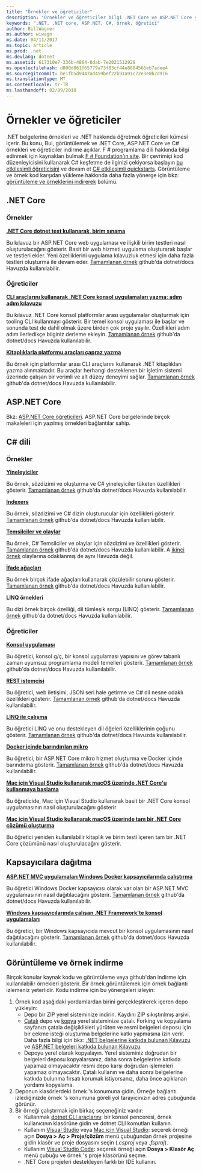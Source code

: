 ```yaml
---
title: "Örnekler ve öğreticiler"
description: "Örnekler ve öğreticiler bilgi .NET Core ve ASP.NET Core yardımcı C# dili için .NET hakkında bilgi edinin."
keywords: ".NET, .NET core, ASP.NET, C#, örnek, öğretici"
author: BillWagner
ms.author: wiwagn
ms.date: 04/11/2017
ms.topic: article
ms.prod: .net
ms.devlang: dotnet
ms.assetid: 617310e7-336b-4864-8dab-7e2021512929
ms.openlocfilehash: d800d861f65779a73f83cf44e8884566eb7adee4
ms.sourcegitcommit: be1fb5d9447ad459bef22b91a91c72e3e0b2d916
ms.translationtype: MT
ms.contentlocale: tr-TR
ms.lasthandoff: 02/09/2018
---
```

# <a name="samples-and-tutorials"></a>Örnekler ve öğreticiler

.NET belgelerine örnekleri ve .NET hakkında öğretmek öğreticileri kümesi içerir. Bu konu, Bul, görüntülemek ve .NET Core, ASP.NET Core ve C# örnekleri ve öğreticiler indirme açıklar. F # programlama dili hakkında bilgi edinmek için kaynakları bulmak [F # Foundation'ın site](http://fsharp.org/learn.html). Bir çevrimiçi kod düzenleyicisini kullanarak C# keşfetme de ilginizi çekiyorsa başlayın [bu etkileşimli öğreticisini](https://www.microsoft.com/net/learn/in-browser-tutorial/1) ve devam et [C# etkileşimli quickstarts](../csharp/quick-starts/index.md). Görüntüleme ve örnek kod karşıdan yükleme hakkında daha fazla yönerge için bkz: [görüntüleme ve örneklerini indirerek](#viewing-and-downloading-samples) bölümü.

## <a name="net-core"></a>.NET Core

### <a name="samples"></a>Örnekler

**[.NET Core dotnet test kullanarak, birim sınama](../core/testing/unit-testing-with-dotnet-test.md)**

Bu kılavuz bir ASP.NET Core web uygulaması ve ilişkili birim testleri nasıl oluşturulacağını gösterir. Basit bir web hizmeti uygulama oluşturarak başlar ve testleri ekler. Yeni özelliklerini uygulama kılavuzluk etmesi için daha fazla testleri oluşturma ile devam eder. [Tamamlanan örnek](https://github.com/dotnet/docs/tree/master/samples/core/getting-started/unit-testing-using-dotnet-test) github'da dotnet/docs Havuzda kullanılabilir.

### <a name="tutorials"></a>Öğreticiler

**[CLI araçlarını kullanarak .NET Core konsol uygulamaları yazma: adım adım kılavuzu](../core/tutorials/using-with-xplat-cli.md)**

Bu kılavuz .NET Core konsol platformlar arası uygulamalar oluşturmak için tooling CLI kullanmayı gösterir. Bir temel konsol uygulaması ile başlar ve sonunda test de dahil olmak üzere birden çok proje yayılır. Özellikleri adım adım ilerledikçe bilginiz derleme ekleyin. [Tamamlanan örnek](https://github.com/dotnet/docs/tree/master/samples/core/console-apps) github'da dotnet/docs Havuzda kullanılabilir.

**[Kitaplıklarla platformu araçları çapraz yazma](../core/tutorials/libraries.md)**

Bu örnek için platformlar arası CLI araçlarını kullanarak .NET kitaplıkları yazma alınmaktadır. Bu araçlar herhangi desteklenen bir işletim sistemi üzerinde çalışan bir verimli ve alt düzey deneyimi sağlar. [Tamamlanan örnek](https://github.com/dotnet/docs/tree/master/samples/framework/libraries/frameworks-library) github'da dotnet/docs Havuzda kullanılabilir.

## <a name="aspnet-core"></a>ASP.NET Core

Bkz: [ASP.NET Core öğreticileri](/aspnet/core/tutorials/). ASP.NET Core belgelerinde birçok makaleleri için yazılmış örnekleri bağlantılar sahip.

## <a name="c-language"></a>C# dili

### <a name="samples"></a>Örnekler

**[Yineleyiciler](../csharp/iterators.md)**

Bu örnek, sözdizimi ve oluşturma ve C# yineleyiciler tüketen özellikleri gösterir. [Tamamlanan örnek](https://github.com/dotnet/docs/tree/master/samples/csharp/iterators) github'da dotnet/docs Havuzda kullanılabilir.

**[Indexers](../csharp/indexers.md)**

Bu örnek, sözdizimi ve C# dizin oluşturucular için özellikleri gösterir. [Tamamlanan örnek](https://github.com/dotnet/docs/tree/master/samples/csharp/indexers) github'da dotnet/docs Havuzda kullanılabilir.

**[Temsilciler ve olaylar](../csharp/delegates-events.md)**

Bu örnek, C# Temsilciler ve olaylar için sözdizimi ve özellikleri gösterir. [Tamamlanan örnek](https://github.com/dotnet/docs/tree/master/samples/csharp/delegates-and-events) github'da dotnet/docs Havuzda kullanılabilir. A [ikinci örnek](https://github.com/dotnet/docs/tree/master/samples/csharp/events) olaylarına odaklanmış de aynı Havuzda değil.

**[İfade ağaçları](../csharp/expression-trees.md)**

Bu örnek birçok ifade ağaçları kullanarak çözülebilir sorunu gösterir. [Tamamlanan örnek](https://github.com/dotnet/docs/tree/master/samples/csharp/expression-trees) github'da dotnet/docs Havuzda kullanılabilir.

**LINQ örnekleri**

Bu dizi örnek birçok özelliği, dil tümleşik sorgu (LINQ) gösterir. [Tamamlanan örnek](https://github.com/dotnet/docs/tree/master/samples/core/linq/csharp) github'da dotnet/docs Havuzda kullanılabilir.

### <a name="tutorials"></a>Öğreticiler

**[Konsol uygulaması](../csharp/tutorials/console-teleprompter.md)**

Bu öğretici, konsol g/ç, bir konsol uygulaması yapısını ve görev tabanlı zaman uyumsuz programlama modeli temelleri gösterir. [Tamamlanan örnek](https://github.com/dotnet/docs/tree/master/samples/csharp/getting-started/console-teleprompter) github'da dotnet/docs Havuzda kullanılabilir.

**[REST istemcisi](../csharp/tutorials/console-webapiclient.md)**

Bu öğretici, web iletişimi, JSON seri hale getirme ve C# dil nesne odaklı özellikleri gösterir. [Tamamlanan örnek](https://github.com/dotnet/docs/tree/master/samples/csharp/getting-started/console-webapiclient) github'da dotnet/docs Havuzda kullanılabilir.

**[LINQ ile çalışma](../csharp/tutorials/working-with-linq.md)**

Bu öğretici LINQ ve onu destekleyen dil öğeleri özelliklerinin çoğunu gösterir. [Tamamlanan örnek](https://github.com/dotnet/docs/tree/master/samples/csharp/getting-started/console-linq) github'da dotnet/docs Havuzda kullanılabilir.

**[Docker içinde barındırılan mikro](../csharp/tutorials/microservices.md)**

Bu öğretici, bir ASP.NET Core mikro hizmet oluşturma ve Docker içinde barındırma gösterir. [Tamamlanan örnek](https://github.com/dotnet/docs/tree/master/samples/csharp/getting-started/WeatherMicroservice) github'da dotnet/docs Havuzda kullanılabilir.

**[Mac için Visual Studio kullanarak macOS üzerinde .NET Core'u kullanmaya başlama](../core/tutorials/using-on-mac-vs.md)**

Bu öğreticide, Mac için Visual Studio kullanarak basit bir .NET Core konsol uygulamasının nasıl oluşturulacağını gösterir

**[Mac için Visual Studio kullanarak macOS üzerinde tam bir .NET Core çözümü oluşturma](../core/tutorials/using-on-mac-vs-full-solution.md)**

Bu öğretici yeniden kullanılabilir kitaplık ve birim testi içeren tam bir .NET Core çözümünü nasıl oluşturulacağını gösterir.

## <a name="deploying-to-containers"></a>Kapsayıcılara dağıtma

**[ASP.NET MVC uygulamaları Windows Docker kapsayıcılarında çalıştırma](../framework/docker/aspnetmvc.md)**

Bu öğretici Windows Docker kapsayıcısı olarak var olan bir ASP.NET MVC uygulamasının nasıl dağıtılacağını gösterir. [Tamamlanan örnek](https://github.com/dotnet/docs/tree/master/samples/framework/docker/MVCRandomAnswerGenerator) github'da dotnet/docs Havuzda kullanılabilir.

**[Windows kapsayıcılarında çalışan .NET Framework'te konsol uygulamaları](../framework/docker/console.md)**

Bu öğretici, bir Windows kapsayıcıda mevcut bir konsol uygulamasının nasıl dağıtılacağını gösterir. [Tamamlanan örnek](https://github.com/dotnet/docs/tree/master/samples/framework/docker/ConsoleRandomAnswerGenerator) github'da dotnet/docs Havuzda kullanılabilir.

## <a name="viewing-and-downloading-samples"></a>Görüntüleme ve örnek indirme

Birçok konular kaynak kodu ve görüntüleme veya github'dan indirme için kullanılabilir örnekleri gösterir. Bir örnek görüntülemek için örnek bağlantı izlemeniz yeterlidir. Kodu indirme için bu yönergeleri izleyin:

1. Örnek kod aşağıdaki yordamlardan birini gerçekleştirerek içeren depo yükleyin:
   * Depo bir ZIP yerel sisteminize indirin. Kaydını ZIP sıkıştırılmış arşivi.
   * [Çatalı](https://help.github.com/articles/fork-a-repo/) depo ve [kopya](https://help.github.com/articles/cloning-a-repository/) yerel sisteminize çatalı. Forking ve kopyalama sayfanızı çatala değişiklikleri yürüten ve resmi belgeleri deposu için bir çekme isteği oluşturma belgelerine katkı yapmasına izin verir. Daha fazla bilgi için bkz: [.NET belgelerine katkıda bulunan Kılavuzu](https://github.com/dotnet/docs/blob/master/CONTRIBUTING.md) ve [ASP.NET belgeleri katkıda bulunan Kılavuzu](https://github.com/aspnet/Docs/blob/master/CONTRIBUTING.md).
   * Depoyu yerel olarak kopyalayın. Yerel sisteminiz doğrudan bir belgeleri deposu kopyalarsanız, daha sonra belgelerine katkıda yapamaz olmayacaktır resmi depo karşı doğrudan işlemeleri yapamaz olmayacaktır. Çatalı kullanın ve daha sonra belgelerine katkıda bulunma fırsatı korumak istiyorsanız, daha önce açıklanan yordamı kopyalama.
1. Deponun klasörlerdeki örnek 's konumuna gidin. Örneğe bağlantı izlediğinizde örnek 's konumuna göreli yol tarayıcınızın adres çubuğunda görünür.
1. Bir örneği çalıştırmak için birkaç seçeneğiniz vardır:
   * Kullanmak [dotnet CLI araçlarını](../core/tools/index.md): bir konsol penceresi, örnek kullanıcının klasörüne gidin ve dotnet CLI komutları kullanın.
   * Kullanım [Visual Studio](https://www.visualstudio.com/) veya [Mac için Visual Studio](https://www.visualstudio.com/vs/visual-studio-mac/): seçerek örneği açın **Dosya > Aç > Proje/çözüm** menü çubuğundan örnek projesine gidin klasör ve proje dosyasını seçin (*.csproj* veya *.fsproj*).
   * Kullanım [Visual Studio Code](https://code.visualstudio.com/): seçerek örneği açın **Dosya > Klasör Aç** menü çubuğu ve örnek 's proje klasörünü seçme.
   * .NET Core projeleri destekleyen farklı bir IDE kullanın.
